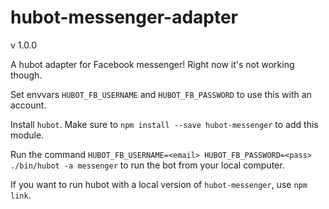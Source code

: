# hubot-messenger-adapter
v 1.0.0

A hubot adapter for Facebook messenger! Right now it's not working though.

Set envvars `HUBOT_FB_USERNAME` and `HUBOT_FB_PASSWORD` to use this with an account.

Install `hubot`. Make sure to `npm install --save hubot-messenger` to add this module. 

Run the command `HUBOT_FB_USERNAME=<email> HUBOT_FB_PASSWORD=<pass> ./bin/hubot -a messenger` to run the bot from your local computer.

If you want to run hubot with a local version of `hubot-messenger`, use `npm link`.
